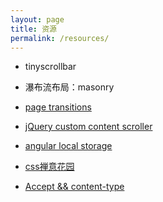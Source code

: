 ```yaml
---
layout: page
title: 资源
permalink: /resources/
---
```


- tinyscrollbar
- 瀑布流布局：masonry
- [page transitions](http://tympanus.net/Development/PageTransitions/)
- [jQuery custom content scroller](http://manos.malihu.gr/jquery-custom-content-scroller/)
- [angular local storage](https://github.com/grevory/angular-local-storage)

- [css禅意花园](http://www.mezzoblue.com/zengarden/alldesigns/)

- [Accept && content-type](http://webmasters.stackexchange.com/questions/31212/difference-between-the-accept-and-content-type-http-headers)